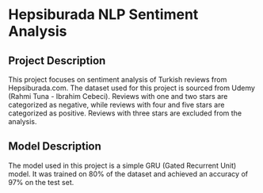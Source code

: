 # Hepsiburada NLP Sentiment Analysis

## Project Description

This project focuses on sentiment analysis of Turkish reviews from
Hepsiburada.com. The dataset used for this project is sourced from Udemy (Rahmi Tuna - Ibrahim Cebeci). Reviews with one and two stars are categorized as negative, while reviews with four and five stars are categorized as positive. Reviews with three stars are excluded from the analysis.

## Model Description

The model used in this project is a simple GRU (Gated Recurrent Unit) model. It was trained on 80% of the dataset and achieved an accuracy of 97% on the test set.
